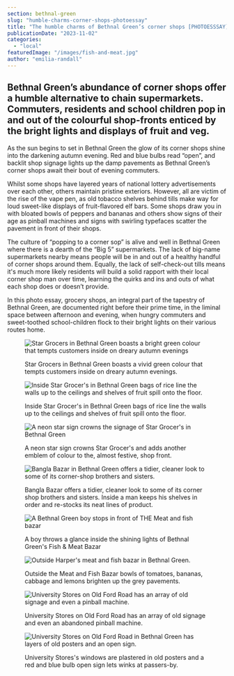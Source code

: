 ```yaml
---
section: bethnal-green
slug: "humble-charms-corner-shops-photoessay"
title: "The humble charms of Bethnal Green’s corner shops [PHOTOESSSAY]"
publicationDate: "2023-11-02"
categories: 
  - "local"
featuredImage: "/images/fish-and-meat.jpg"
author: "emilia-randall"
---
```


## Bethnal Green’s abundance of corner shops offer a humble alternative to chain supermarkets. Commuters, residents and school children pop in and out of the colourful shop-fronts enticed by the bright lights and displays of fruit and veg.

As the sun begins to set in Bethnal Green the glow of its corner shops shine into the darkening autumn evening. Red and blue bulbs read “open”, and backlit shop signage lights up the damp pavements as Bethnal Green’s corner shops await their bout of evening commuters. 

Whilst some shops have layered years of national lottery advertisements over each other, others maintain pristine exteriors. However, all are victim of the rise of the vape pen, as old tobacco shelves behind tills make way for loud sweet-like displays of fruit-flavored elf bars. Some shops draw you in with bloated bowls of peppers and bananas and others show signs of their age as pinball machines and signs with swirling typefaces scatter the pavement in front of their shops. 

The culture of “popping to a corner sop” is alive and well in Bethnal Green where there is a dearth of the “Big 5” supermarkets. The lack of big-name supermarkets nearby means people will be in and out of a healthy handful of corner shops around them. Equally, the lack of self-check-out tills means it's much more likely residents will build a solid rapport with their local corner shop man over time, learning the quirks and ins and outs of what each shop does or doesn’t provide.

In this photo essay, grocery shops, an integral part of the tapestry of Bethnal Green, are documented right before their prime time, in the liminal space between afternoon and evening, when hungry commuters and sweet-toothed school-children flock to their bright lights on their various routes home. 

<figure>

![Star Grocers in Bethnal Green boasts a bright green colour that tempts customers inside on dreary autumn evenings](/images/star-grocery--1024x768.jpg)

<figcaption>

Star Grocers in Bethnal Green boasts a vivid green colour that tempts customers inside on dreary autumn evenings.

</figcaption>

</figure>

<figure>

![Inside Star Grocer's in Bethnal Green bags of rice line the walls up to the ceilings and shelves of fruit spill onto the floor.](/images/rice-bags-inside-star-grocer-1024x683.jpg)

<figcaption>

Inside Star Grocer's in Bethnal Green bags of rice line the walls up to the ceilings and shelves of fruit spill onto the floor.

</figcaption>

</figure>

<figure>

![A neon star sign crowns the signage of Star Grocer's in Bethnal Green](/images/Grocery-stores-bethnal-green-1024x682.jpg)

<figcaption>

A neon star sign crowns Star Grocer's and adds another emblem of colour to the, almost festive, shop front.

</figcaption>

</figure>

<figure>

![Bangla Bazar in Bethnal Green offers a tidier, cleaner look to some of its corner-shop brothers and sisters.](/images/lycra-corner-shop-1024x683.jpg)

<figcaption>

Bangla Bazar offers a tidier, cleaner look to some of its corner shop brothers and sisters. Inside a man keeps his shelves in order and re-stocks its neat lines of product.

</figcaption>

</figure>

<figure>

![A Bethnal Green boy stops in front of THE Meat and fish bazar](/images/fish-and-meat-1024x683.jpg)

<figcaption>

A boy throws a glance inside the shining lights of Bethnal Green's Fish & Meat Bazar

</figcaption>

</figure>

<figure>

![Outside Harper's meat and fish bazar in Bethnal Green.](/images/IMG_7529-1024x683.jpg)

<figcaption>

Outside the Meat and Fish Bazar bowls of tomatoes, bananas, cabbage and lemons brighten up the grey pavements.

</figcaption>

</figure>

<figure>

![University Stores on Old Ford Road has an array of old signage and even a pinball machine.](/images/fish-andmeat-bazar-1024x683.jpg)

<figcaption>

University Stores on Old Ford Road has an array of old signage and even an abandoned pinball machine.

</figcaption>

</figure>

<figure>

![University Stores on Old Ford Road in Bethnal Green has layers of old posters and an open sign.](/images/open-sign-bethnal-green-corner-shop-1024x683.jpg)

<figcaption>

University Stores's windows are plastered in old posters and a red and blue bulb open sign lets winks at passers-by.

</figcaption>

</figure>
